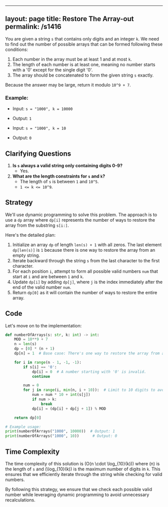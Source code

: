 
---
layout: page
title:  Restore The Array-out
permalink: /s1416
---
You are given a string `s` that contains only digits and an integer `k`. We need to find out the number of possible arrays that can be formed following these conditions:

1. Each number in the array must be at least 1 and at most `k`.
2. The length of each number is at least one, meaning no number starts with a '0' except for the single digit '0'.
3. The array should be concatenated to form the given string `s` exactly.

Because the answer may be large, return it modulo `10^9 + 7`.

### Example:
- Input: `s = "1000", k = 10000`
- Output: `1`

- Input: `s = "1000", k = 10`
- Output: `0`

## Clarifying Questions
1. **Is `s` always a valid string only containing digits 0-9?**
   - Yes.
2. **What are the length constraints for `s` and `k`?**
   - The length of `s` is between `1` and `10^5`.
   - `1 <= k <= 10^9`.

## Strategy
We'll use dynamic programming to solve this problem. The approach is to use a `dp` array where `dp[i]` represents the number of ways to restore the array from the substring `s[i:]`.

Here's the detailed plan:
1. Initialize an array `dp` of length `len(s) + 1` with all zeros. The last element `dp[len(s)]` is `1` because there is one way to restore the array from an empty string.
2. Iterate backward through the string `s` from the last character to the first character.
3. For each position `i`, attempt to form all possible valid numbers `num` that start at `i` and are between `1` and `k`.
4. Update `dp[i]` by adding `dp[j]`, where `j` is the index immediately after the end of the valid number `num`.
5. Return `dp[0]` as it will contain the number of ways to restore the entire array.

## Code
Let's move on to the implementation:

```python
def numberOfArrays(s: str, k: int) -> int:
    MOD = 10**9 + 7
    n = len(s)
    dp = [0] * (n + 1)
    dp[n] = 1  # Base case: There's one way to restore the array from an empty string.

    for i in range(n - 1, -1, -1):
        if s[i] == '0':
            dp[i] = 0  # A number starting with '0' is invalid.
            continue

        num = 0
        for j in range(i, min(n, i + 10)):  # Limit to 10 digits to avoid overflow.
            num = num * 10 + int(s[j])
            if num > k:
                break
            dp[i] = (dp[i] + dp[j + 1]) % MOD

    return dp[0]

# Example usage:
print(numberOfArrays("1000", 10000))  # Output: 1
print(numberOfArrays("1000", 10))      # Output: 0
```

## Time Complexity
The time complexity of this solution is \(O(n \cdot \log_{10}(k))\) where \(n\) is the length of `s` and \(\log_{10}(k)\) is the maximum number of digits in `k`. This ensures that we efficiently iterate through the string while checking for valid numbers.

By following this strategy, we ensure that we check each possible valid number while leveraging dynamic programming to avoid unnecessary recalculations.